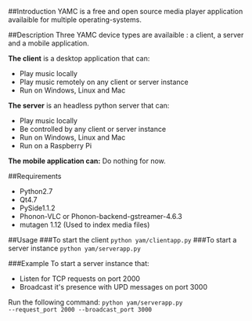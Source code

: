 ##Introduction
YAMC is a free and open source media player application availaible for multiple operating-systems.

##Description
Three YAMC device types are availaible : a client, a server and a mobile application.

<b>The client</b> is a desktop application that can:

- Play music locally
- Play music remotely on any client or server instance
- Run on Windows, Linux and Mac

<b>The server</b> is an headless python server that can:

- Play music locally
- Be controlled by any client or server instance
- Run on Windows, Linux and Mac
- Run on a Raspberry Pi

**The mobile application can:**
 Do nothing for now.

##Requirements
- Python2.7
- Qt4.7
- PySide1.1.2
- Phonon-VLC or Phonon-backend-gstreamer-4.6.3
- mutagen 1.12 (Used to index media files)

##Usage
###To start the client
<code>python yam/clientapp.py</code>
###To start a server instance
<code>python yam/serverapp.py</code>

###Example
To start a server instance that:
- Listen for TCP requests on port 2000
- Broadcast it's presence with UPD messages on port 3000

Run the following command:
<code>python yam/serverapp.py --request_port 2000 --broadcast_port 3000</code>

